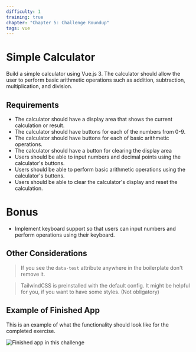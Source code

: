```yaml
---
difficulty: 1
training: true
chapter: "Chapter 5: Challenge Roundup"
tags: vue
---
```


# Simple Calculator

Build a simple calculator using Vue.js 3.
The calculator should allow the user to perform basic arithmetic operations such as addition, subtraction, multiplication, and division.

## Requirements

- The calculator should have a display area that shows the current calculation or result.
- The calculator should have buttons for each of the numbers from 0-9.
- The calculator should have buttons for each of basic arithmetic operations.
- The calculator should have a button for clearing the display area
- Users should be able to input numbers and decimal points using the calculator's buttons.
- Users should be able to perform basic arithmetic operations using the calculator's buttons.
- Users should be able to clear the calculator's display and reset the calculation.

# Bonus

- Implement keyboard support so that users can input numbers and perform operations using their keyboard.

## Other Considerations

> If you see the `data-test` attribute anywhere in the boilerplate don't remove it.

> TailwindCSS is preinstalled with the default config. It might be helpful for you, if you want to have some styles. (Not obligatory)

## Example of Finished App

This is an example of what the functionality should look like for the completed exercise.

![Finished app in this challenge](https://i.imgur.com/oA9Sk2S.png)
